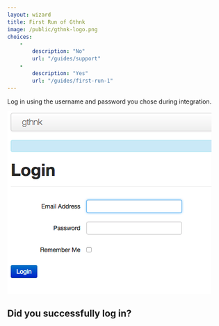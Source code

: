 ```yaml
---
layout: wizard
title: First Run of Gthnk
image: /public/gthnk-logo.png
choices:
    -
        description: "No"
        url: "/guides/support"
    -
        description: "Yes"
        url: "/guides/first-run-1"
---
```


Log in using the username and password you chose during integration.

![](/public/gthnk-login-screen.png)

## Did you successfully log in?
